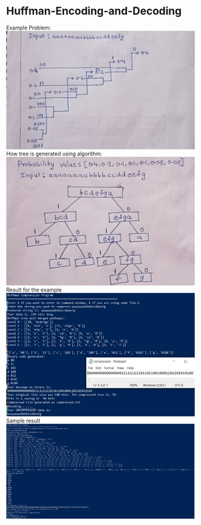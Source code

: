 # Huffman-Encoding-and-Decoding

Example Problem:
![](sample_outputs/example.jpg)
How tree is generated using algorithm:
![](sample_outputs/Algorithm.jpg)
Result for the example
![](sample_outputs/2.jpg)
Sample result
![](sample_outputs/1.jpg)
